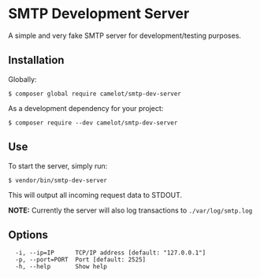 SMTP Development Server
=======================

A simple and very fake SMTP server for development/testing purposes.

Installation
------------

Globally:

```console
$ composer global require camelot/smtp-dev-server
```

As a development dependency for your project:

```console
$ composer require --dev camelot/smtp-dev-server
```

Use
---

To start the server, simply run:

```console
$ vendor/bin/smtp-dev-server
```

This will output all incoming request data to STDOUT.

**NOTE:** Currently the server will also log transactions to `./var/log/smtp.log`

Options
-------

```
  -i, --ip=IP      TCP/IP address [default: "127.0.0.1"]
  -p, --port=PORT  Port [default: 2525]
  -h, --help       Show help
```

